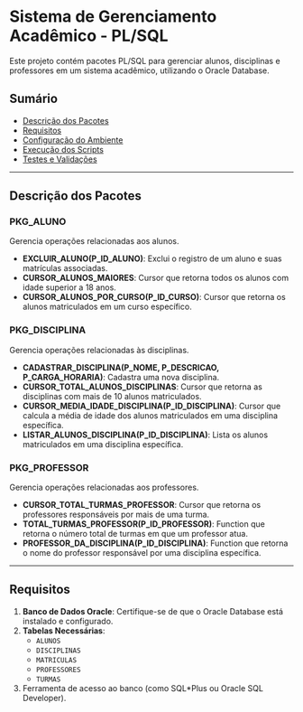 # Sistema de Gerenciamento Acadêmico - PL/SQL

Este projeto contém pacotes PL/SQL para gerenciar alunos, disciplinas e professores em um sistema acadêmico, utilizando o Oracle Database.

## Sumário
- [Descrição dos Pacotes](#descrição-dos-pacotes)
- [Requisitos](#requisitos)
- [Configuração do Ambiente](#configuração-do-ambiente)
- [Execução dos Scripts](#execução-dos-scripts)
- [Testes e Validações](#testes-e-validações)

---

## Descrição dos Pacotes

### **PKG_ALUNO**
Gerencia operações relacionadas aos alunos.
- **EXCLUIR_ALUNO(P_ID_ALUNO)**: Exclui o registro de um aluno e suas matrículas associadas.
- **CURSOR_ALUNOS_MAIORES**: Cursor que retorna todos os alunos com idade superior a 18 anos.
- **CURSOR_ALUNOS_POR_CURSO(P_ID_CURSO)**: Cursor que retorna os alunos matriculados em um curso específico.

### **PKG_DISCIPLINA**
Gerencia operações relacionadas às disciplinas.
- **CADASTRAR_DISCIPLINA(P_NOME, P_DESCRICAO, P_CARGA_HORARIA)**: Cadastra uma nova disciplina.
- **CURSOR_TOTAL_ALUNOS_DISCIPLINAS**: Cursor que retorna as disciplinas com mais de 10 alunos matriculados.
- **CURSOR_MEDIA_IDADE_DISCIPLINA(P_ID_DISCIPLINA)**: Cursor que calcula a média de idade dos alunos matriculados em uma disciplina específica.
- **LISTAR_ALUNOS_DISCIPLINA(P_ID_DISCIPLINA)**: Lista os alunos matriculados em uma disciplina específica.

### **PKG_PROFESSOR**
Gerencia operações relacionadas aos professores.
- **CURSOR_TOTAL_TURMAS_PROFESSOR**: Cursor que retorna os professores responsáveis por mais de uma turma.
- **TOTAL_TURMAS_PROFESSOR(P_ID_PROFESSOR)**: Function que retorna o número total de turmas em que um professor atua.
- **PROFESSOR_DA_DISCIPLINA(P_ID_DISCIPLINA)**: Function que retorna o nome do professor responsável por uma disciplina específica.

---

## Requisitos

1. **Banco de Dados Oracle**: Certifique-se de que o Oracle Database está instalado e configurado.
2. **Tabelas Necessárias**:
   - `ALUNOS`
   - `DISCIPLINAS`
   - `MATRICULAS`
   - `PROFESSORES`
   - `TURMAS`
3. Ferramenta de acesso ao banco (como SQL*Plus ou Oracle SQL Developer).